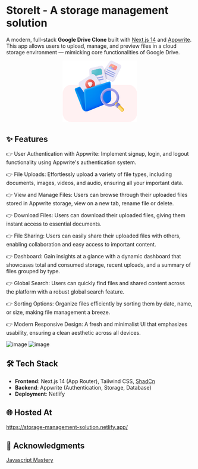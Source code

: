 # StoreIt - A storage management solution

A modern, full-stack **Google Drive Clone** built with [Next.js 14](https://nextjs.org/) and [Appwrite](https://appwrite.io/). This app allows users to upload, manage, and preview files in a cloud storage environment — mimicking core functionalities of Google Drive.

<div align="center">
  <img src="https://github.com/harita-gr/store-it/blob/467f6d823ad2e0bc0cadd49b4fcaefa10d451313/public/assets/images/files-2.png" width="200" />
</div>

## ✨ Features

👉 User Authentication with Appwrite: Implement signup, login, and logout functionality using Appwrite's authentication system.

👉 File Uploads: Effortlessly upload a variety of file types, including documents, images, videos, and audio, ensuring all your important data.

👉 View and Manage Files: Users can browse through their uploaded files stored in Appwrite storage, view on a new tab, rename file or delete.

👉 Download Files: Users can download their uploaded files, giving them instant access to essential documents.

👉 File Sharing: Users can easily share their uploaded files with others, enabling collaboration and easy access to important content.

👉 Dashboard: Gain insights at a glance with a dynamic dashboard that showcases total and consumed storage, recent uploads, and a summary of files grouped by type.

👉 Global Search: Users can quickly find files and shared content across the platform with a robust global search feature.

👉 Sorting Options: Organize files efficiently by sorting them by date, name, or size, making file management a breeze.

👉 Modern Responsive Design: A fresh and minimalist UI that emphasizes usability, ensuring a clean aesthetic across all devices.

<img width="1757" height="794" alt="image" src="https://github.com/user-attachments/assets/11a356d2-07cf-4fc7-9d71-6b4c9941c101" />
<img width="1918" height="930" alt="image" src="https://github.com/user-attachments/assets/e7c9d754-e041-4545-91a3-2811fb237917" />



## 🛠️ Tech Stack

- **Frontend**: Next.js 14 (App Router), Tailwind CSS, [ShadCn](https://v3.shadcn.com/)
- **Backend**: Appwrite (Authentication, Storage, Database)
- **Deployment**: Netlify

## 🌐 Hosted At
[https://storage-management-solution.netlify.app/ ](https://storage-management-solution.netlify.app/)

## 🙌 Acknowledgments

[Javascript Mastery](https://www.youtube.com/watch?v=8vIDZO_w7lY&t=21716s&ab_channel=JavaScriptMastery)
